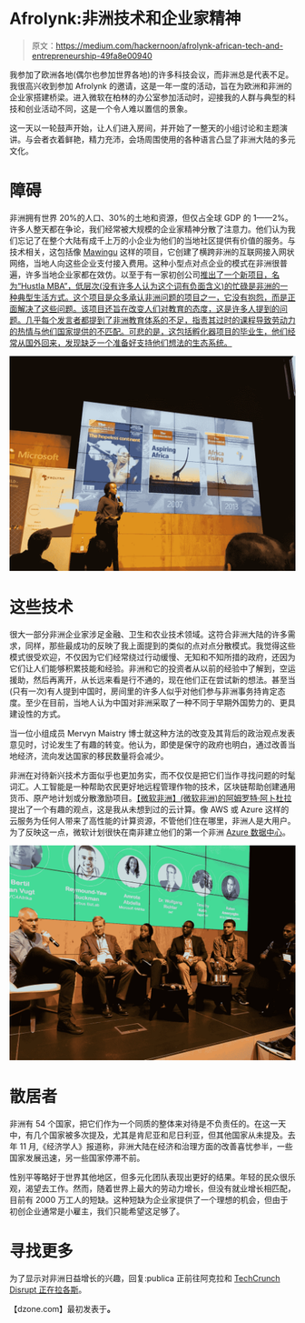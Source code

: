 # Afrolynk:非洲技术和企业家精神

> 原文：<https://medium.com/hackernoon/afrolynk-african-tech-and-entrepreneurship-49fa8e00940>

我参加了欧洲各地(偶尔也参加世界各地)的许多科技会议，而非洲总是代表不足。我很高兴收到参加 Afrolynk 的邀请，这是一年一度的活动，旨在为欧洲和非洲的企业家搭建桥梁。进入微软在柏林的办公室参加活动时，迎接我的人群与典型的科技和创业活动不同，这是一个令人难以置信的景象。

这一天以一轮鼓声开始，让人们进入房间，并开始了一整天的小组讨论和主题演讲。与会者衣着鲜艳，精力充沛，会场周围使用的各种语言凸显了非洲大陆的多元文化。

# 障碍

非洲拥有世界 20%的人口、30%的土地和资源，但仅占全球 GDP 的 1——2%。许多人整天都在争论，我们经常被大规模的企业家精神分散了注意力。他们认为我们忘记了在整个大陆有成千上万的小企业为他们的当地社区提供有价值的服务。与技术相关，这包括像 [Mawingu](https://www.mawingunetworks.com/) 这样的项目，它创建了横跨非洲的互联网接入网状网络，当地人向这些企业支付接入费用。这种小型点对点企业的模式在非洲很普遍，许多当地企业家都在效仿。以至于有一家初创公司[推出了一个新项目，名为“Hustla MBA”，低层次(没有许多人认为这个词有负面含义)的忙碌是非洲的一种典型生活方式。这个项目是众多承认非洲问题的项目之一，它没有抱怨，而是正面解决了这些问题。该项目还旨在改变人们对教育的态度，这是许多人提到的问题。几乎每个发言者都提到了非洲教育体系的不足，指责其过时的课程导致劳动力的热情与他们国家提供的不匹配。可悲的是，这包括孵化器项目的毕业生，他们经常从国外回来，发现缺乏一个准备好支持他们想法的生态系统。](http://www.welltoldstory.com/)

![](img/31265cffb66c7961f11ff0e64342ccb8.png)

# 这些技术

很大一部分非洲企业家涉足金融、卫生和农业技术领域。这符合非洲大陆的许多需求，同样，那些最成功的反映了我上面提到的类似的点对点分散模式。我觉得这些模式很受欢迎，不仅因为它们经常绕过行动缓慢、无知和不知所措的政府，还因为它们让人们能够积累技能和经验。非洲和它的投资者从以前的经验中了解到，空运援助，然后再离开，从长远来看是行不通的，现在他们正在尝试新的想法。甚至当(只有一次)有人提到中国时，房间里的许多人似乎对他们参与非洲事务持肯定态度。至少在目前，当地人认为中国对非洲采取了一种不同于早期外国势力的、更具建设性的方式。

当一位小组成员 Mervyn Maistry 博士就这种方法的改变及其背后的政治观点发表意见时，讨论发生了有趣的转变。他认为，即使是保守的政府也明白，通过改善当地经济，流向发达国家的移民数量将会减少。

非洲在对待新兴技术方面似乎也更加务实，而不仅仅是把它们当作寻找问题的时髦词汇。人工智能是一种帮助农民更好地远程管理作物的技术，区块链帮助创建通用货币、原产地计划或分散激励项目。[【微软非洲】(微软非洲)的阿姆罗特·阿卜杜拉](https://www.linkedin.com/in/amrote-abdella-11bb3a6/)提出了一个有趣的观点，这是我从未想到过的云计算。像 AWS 或 Azure 这样的云服务为任何人带来了高性能的计算资源，不管他们住在哪里，非洲人是大用户。为了反映这一点，微软计划很快在南非建立他们的第一个非洲 [Azure 数据中心](https://azure.microsoft.com/en-us/global-infrastructure/regions/)。

![](img/2cf956ecd71367b99b3aa9ca87c57f8b.png)

# 散居者

非洲有 54 个国家，把它们作为一个同质的整体来对待是不负责任的。在这一天中，有几个国家被多次提及，尤其是肯尼亚和尼日利亚，但其他国家从未提及。去年 11 月,《经济学人》报道称，非洲大陆在经济和治理方面的改善喜忧参半，一些国家发展迅速，另一些国家停滞不前。

性别平等略好于世界其他地区，但多元化团队表现出更好的结果。年轻的民众很乐观，渴望去工作。然而，随着世界上最大的劳动力增长，但没有就业增长相匹配，目前有 2000 万工人的短缺。这种短缺为企业家提供了一个理想的机会，但由于初创企业通常是小雇主，我们只能希望这足够了。

# 寻找更多

为了显示对非洲日益增长的兴趣，回复:publica 正前往阿克拉和 [TechCrunch Disrupt 正在拉各斯](https://techcrunch.com/events/startup-battlefield-africa-2018/)。

【dzone.com】最初发表于[](https://dzone.com/articles/afrolynk-african-tech-and-entrepreneurship)**。**